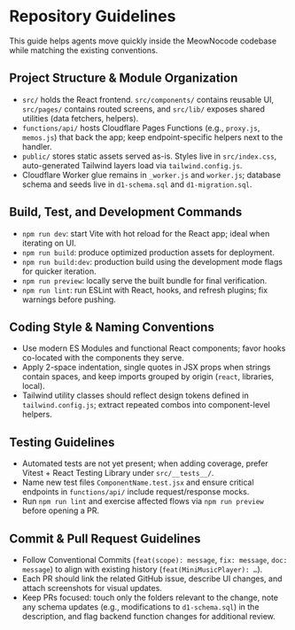 # Repository Guidelines

This guide helps agents move quickly inside the MeowNocode codebase while matching the existing conventions.

## Project Structure & Module Organization
- `src/` holds the React frontend. `src/components/` contains reusable UI, `src/pages/` contains routed screens, and `src/lib/` exposes shared utilities (data fetchers, helpers).  
- `functions/api/` hosts Cloudflare Pages Functions (e.g., `proxy.js`, `memos.js`) that back the app; keep endpoint-specific helpers next to the handler.  
- `public/` stores static assets served as-is. Styles live in `src/index.css`, auto-generated Tailwind layers load via `tailwind.config.js`.  
- Cloudflare Worker glue remains in `_worker.js` and `worker.js`; database schema and seeds live in `d1-schema.sql` and `d1-migration.sql`.

## Build, Test, and Development Commands
- `npm run dev`: start Vite with hot reload for the React app; ideal when iterating on UI.  
- `npm run build`: produce optimized production assets for deployment.  
- `npm run build:dev`: production build using the development mode flags for quicker iteration.  
- `npm run preview`: locally serve the built bundle for final verification.  
- `npm run lint`: run ESLint with React, hooks, and refresh plugins; fix warnings before pushing.

## Coding Style & Naming Conventions
- Use modern ES Modules and functional React components; favor hooks co-located with the components they serve.  
- Apply 2-space indentation, single quotes in JSX props when strings contain spaces, and keep imports grouped by origin (`react`, libraries, local).  
- Tailwind utility classes should reflect design tokens defined in `tailwind.config.js`; extract repeated combos into component-level helpers.

## Testing Guidelines
- Automated tests are not yet present; when adding coverage, prefer Vitest + React Testing Library under `src/__tests__/`.  
- Name new test files `ComponentName.test.jsx` and ensure critical endpoints in `functions/api/` include request/response mocks.  
- Run `npm run lint` and exercise affected flows via `npm run preview` before opening a PR.

## Commit & Pull Request Guidelines
- Follow Conventional Commits (`feat(scope): message`, `fix: message`, `doc: message`) to align with existing history (`feat(MiniMusicPlayer): …`).  
- Each PR should link the related GitHub issue, describe UI changes, and attach screenshots for visual updates.  
- Keep PRs focused: touch only the folders relevant to the change, note any schema updates (e.g., modifications to `d1-schema.sql`) in the description, and flag backend function changes for additional review.
